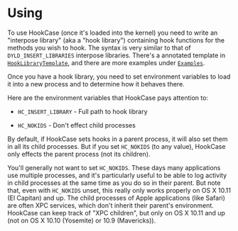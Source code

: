 # Using

To use HookCase (once it's loaded into the kernel) you need to write
an "interpose library" (aka a "hook library") containing hook
functions for the methods you wish to hook.  The syntax is very
similar to that of `DYLD_INSERT_LIBRARIES` interpose libraries.
There's a annotated template in
[`HookLibraryTemplate`](HookLibraryTemplate/), and there are more
examples under [`Examples`](Examples/).

Once you have a hook library, you need to set environment variables to
load it into a new process and to determine how it behaves there.

Here are the environment variables that HookCase pays attention to:

* `HC_INSERT_LIBRARY` - Full path to hook library

* `HC_NOKIDS` - Don't effect child processes

By default, if HookCase sets hooks in a parent process, it will also
set them in all its child processes.  But if you set `HC_NOKIDS` (to
any value), HookCase only effects the parent process (not its
children).

You'll generally not want to set `HC_NOKIDS`.  These days many
applications use multiple processes, and it's particularly useful to
be able to log activity in child processes at the same time as you do
so in their parent.  But note that, even with `HC_NOKIDS` unset, this
really only works properly on OS X 10.11 (El Capitan) and up.  The
child processes of Apple applications (like Safari) are often XPC
services, which don't inherit their parent's environment.  HookCase
can keep track of "XPC children", but only on OS X 10.11 and up (not
on OS X 10.10 (Yosemite) or 10.9 (Mavericks)).
